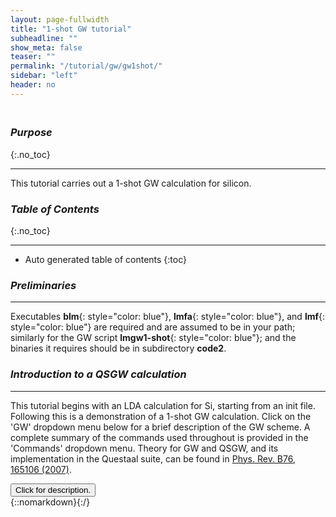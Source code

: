 ```yaml
---
layout: page-fullwidth
title: "1-shot GW tutorial"
subheadline: ""
show_meta: false
teaser: ""
permalink: "/tutorial/gw/gw1shot/"
sidebar: "left"
header: no
---
```

<hr style="height:5pt; visibility:hidden;" />

### _Purpose_
{:.no_toc}
_____________________________________________________________


This tutorial carries out a 1-shot GW calculation for silicon. 

### _Table of Contents_
{:.no_toc}
_____________________________________________________________
*  Auto generated table of contents
{:toc}

### _Preliminaries_
_____________________________________________________________


Executables **blm**{: style="color: blue"}, **lmfa**{: style="color: blue"}, and **lmf**{: style="color: blue"} are required and are assumed to be in your path;
similarly for the GW script **lmgw1-shot**{: style="color: blue"}; and the binaries it requires should be in subdirectory **code2**.

### _Introduction to a QSGW calculation_
________________________________________________________________________________________________

This tutorial begins with an LDA calculation for Si, starting from an init file. Following this is a demonstration of a 1-shot GW calculation. Click on the 'GW' dropdown menu below for a brief description of the GW scheme. A complete summary of the commands used throughout is provided in the 'Commands' dropdown menu. Theory for GW and QSGW, and its implementation in the Questaal suite, can be found in [Phys. Rev. B76, 165106 (2007)](http://link.aps.org/abstract/PRB/v76/e165106).


<div onclick="elm = document.getElementById('qsgwsummary'); if(elm.style.display == 'none') elm.style.display = 'block'; else elm.style.display = 'none';"><button type="button" class="button tiny radius"> Click for description.</button></div>
{::nomarkdown}<div style="display:none;margin:0px 25px 0px 25px;"id="qsgwsummary">{:/}

One-shot GW calculations are perturbations to a DFT calculation (such as LDA). They are simpler than QSGW calculations, because only the diagonal part of &Sigma;<sup>0</sup> is normally calculated (this is an approximation) and only a single iteration is carried out. On the other hand, one-shot calculations are sensitive to the starting point and you also no longer have the luxury of interpolating betwee k points to get full bandstructures. As a result, it is only possible to calculate 1-shot corrections for k points that lie on the k-mesh use in the self-energy calculation. 

The DFT executable is **lmf**{: style="color: blue"}.  **lmfgwd**{: style="color: blue"} is similar
to **lmf**{: style="color: blue"}, but it is a driver whose purpose is to set up inputs for the _GW_ code.
&Sigma;<sup>0</sup> is made by a shell script **lmgw1-shot**{: style="color: blue"}.


{::nomarkdown}</div>{:/} 

